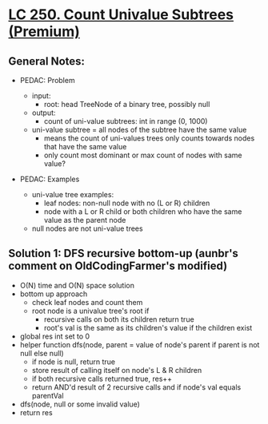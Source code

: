 # [LC 250. Count Univalue Subtrees (Premium)](https://leetcode.com/problems/count-univalue-subtrees/)

## General Notes:

- PEDAC: Problem
  - input:
    - root: head TreeNode of a binary tree, possibly null
  - output:
    - count of uni-value subtrees: int in range (0, 1000)
  - uni-value subtree = all nodes of the subtree have the same value
    - means the count of uni-values trees only counts towards nodes that have the same value
    - only count most dominant or max count of nodes with same value?
    
- PEDAC: Examples
  - uni-value tree examples:
      - leaf nodes: non-null node with no (L or R) children
      - node with a L or R child or both children who have the same value as the parent node
  - null nodes are not uni-value trees

## Solution 1: DFS recursive bottom-up (aunbr's comment on OldCodingFarmer's modified)

- O(N) time and O(N) space solution
- bottom up approach
  - check leaf nodes and count them
  - root node is a univalue tree's root if
    - recursive calls on both its children return true
    - root's val is the same as its children's value if the children exist
- global res int set to 0
- helper function dfs(node, parent = value of node's parent if parent is not null else null)
  - if node is null, return true
  - store result of calling itself on node's L & R children
  - if both recursive calls returned true, res++
  - return AND'd result of 2 recursive calls and if node's val equals parentVal
- dfs(node, null or some invalid value)
- return res